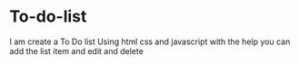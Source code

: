 # To-do-list
I am create a To Do list Using html css and javascript with the help you can add the list item and edit and delete 
